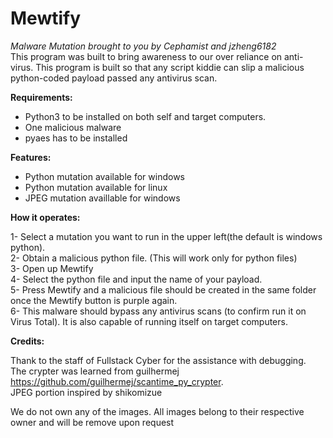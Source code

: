 # **Mewtify**
*Malware Mutation brought to you by Cephamist and jzheng6182*  
This program was built to bring awareness to our over reliance on anti-virus. This program is built so that any script kiddie can slip a malicious python-coded payload passed any antivirus scan.  

**Requirements:**  
- Python3 to be installed on both self and target computers.
- One malicious malware  
- pyaes has to be installed 
  
**Features:**  
- Python mutation available for windows  
- Python mutation available for linux  
- JPEG mutation availlable for windows
  
**How it operates:**  
  
1- Select a mutation you want to run in the upper left(the default is windows python).  
2- Obtain a malicious python file. (This will work only for python files)  
3- Open up Mewtify  
4- Select the python file and input the name of your payload.  
5- Press Mewtify and a malicious file should be created in the same folder once the Mewtify button is purple again.  
6- This malware should bypass any antivirus scans (to confirm run it on Virus Total). It is also capable of running itself on target computers.  

**Credits:**  
  
Thank to the staff of Fullstack Cyber for the assistance with debugging.  
The crypter was learned from guilhermej https://github.com/guilhermej/scantime_py_crypter.  
JPEG portion inspired by shikomizue

We do not own any of the images. All images belong to their respective owner and will be remove upon request
